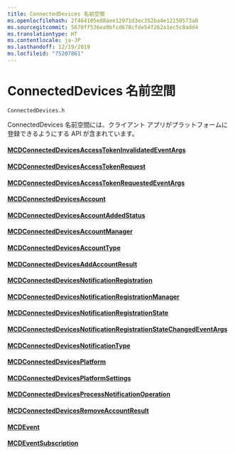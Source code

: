 ```yaml
---
title: ConnectedDevices 名前空間
ms.openlocfilehash: 2f464105ed8aee12971d3ec352ba4e12150573a0
ms.sourcegitcommit: 5670ff536ea9bfcd678cfde54f262a1ec5c8add4
ms.translationtype: HT
ms.contentlocale: ja-JP
ms.lasthandoff: 12/19/2019
ms.locfileid: "75207861"
---
```

# <a name="connecteddevices-namespace"></a>ConnectedDevices 名前空間
```
ConnectedDevices.h
```

ConnectedDevices 名前空間には、クライアント アプリがプラットフォームに登録できるようにする API が含まれています。 

#### <a name="mcdconnecteddevicesaccesstokeninvalidatedeventargsmcdconnecteddevicesaccesstokeninvalidatedeventargsmd"></a>[MCDConnectedDevicesAccessTokenInvalidatedEventArgs](MCDConnectedDevicesAccessTokenInvalidatedEventArgs.md)
#### <a name="mcdconnecteddevicesaccesstokenrequestmcdconnecteddevicesaccesstokenrequestmd"></a>[MCDConnectedDevicesAccessTokenRequest](MCDConnectedDevicesAccessTokenRequest.md)
#### <a name="mcdconnecteddevicesaccesstokenrequestedeventargsmcdconnecteddevicesaccesstokenrequestedeventargsmd"></a>[MCDConnectedDevicesAccessTokenRequestedEventArgs](MCDConnectedDevicesAccessTokenRequestedEventArgs.md)
#### <a name="mcdconnecteddevicesaccountmcdconnecteddevicesaccountmd"></a>[MCDConnectedDevicesAccount](MCDConnectedDevicesAccount.md)
#### <a name="mcdconnecteddevicesaccountaddedstatusmcdconnecteddevicesaccountaddedstatusmd"></a>[MCDConnectedDevicesAccountAddedStatus](MCDConnectedDevicesAccountAddedStatus.md)
#### <a name="mcdconnecteddevicesaccountmanagermcdconnecteddevicesaccountmanagermd"></a>[MCDConnectedDevicesAccountManager](MCDConnectedDevicesAccountManager.md)
#### <a name="mcdconnecteddevicesaccounttypemcdconnecteddevicesaccounttypemd"></a>[MCDConnectedDevicesAccountType](MCDConnectedDevicesAccountType.md)
#### <a name="mcdconnecteddevicesaddaccountresultmcdconnecteddevicesaddaccountresultmd"></a>[MCDConnectedDevicesAddAccountResult](MCDConnectedDevicesAddAccountResult.md)
#### <a name="mcdconnecteddevicesnotificationregistrationmcdconnecteddevicesnotificationregistrationmd"></a>[MCDConnectedDevicesNotificationRegistration](MCDConnectedDevicesNotificationRegistration.md)
#### <a name="mcdconnecteddevicesnotificationregistrationmanagermcdconnecteddevicesnotificationregistrationmanagermd"></a>[MCDConnectedDevicesNotificationRegistrationManager](MCDConnectedDevicesNotificationRegistrationManager.md)
#### <a name="mcdconnecteddevicesnotificationregistrationstatemcdconnecteddevicesnotificationregistrationstatemd"></a>[MCDConnectedDevicesNotificationRegistrationState](MCDConnectedDevicesNotificationRegistrationState.md)
#### <a name="mcdconnecteddevicesnotificationregistrationstatechangedeventargsmcdconnecteddevicesnotificationregistrationstatechangedeventargsmd"></a>[MCDConnectedDevicesNotificationRegistrationStateChangedEventArgs](MCDConnectedDevicesNotificationRegistrationStateChangedEventArgs.md)
#### <a name="mcdconnecteddevicesnotificationtypemcdconnecteddevicesnotificationtypemd"></a>[MCDConnectedDevicesNotificationType](MCDConnectedDevicesNotificationType.md)
#### <a name="mcdconnecteddevicesplatformmcdconnecteddevicesplatformmd"></a>[MCDConnectedDevicesPlatform](MCDConnectedDevicesPlatform.md)
#### <a name="mcdconnecteddevicesplatformsettingsmcdconnecteddevicesplatformsettingsmd"></a>[MCDConnectedDevicesPlatformSettings](MCDConnectedDevicesPlatformSettings.md)
#### <a name="mcdconnecteddevicesprocessnotificationoperationmcdconnecteddevicesprocessnotificationoperationmd"></a>[MCDConnectedDevicesProcessNotificationOperation](MCDConnectedDevicesProcessNotificationOperation.md)
#### <a name="mcdconnecteddevicesremoveaccountresultmcdconnecteddevicesremoveaccountresultmd"></a>[MCDConnectedDevicesRemoveAccountResult](MCDConnectedDevicesRemoveAccountResult.md)
#### <a name="mcdeventmcdeventmd"></a>[MCDEvent](MCDEvent.md)
#### <a name="mcdeventsubscriptionmcdeventsubscriptionmd"></a>[MCDEventSubscription](MCDEventSubscription.md)